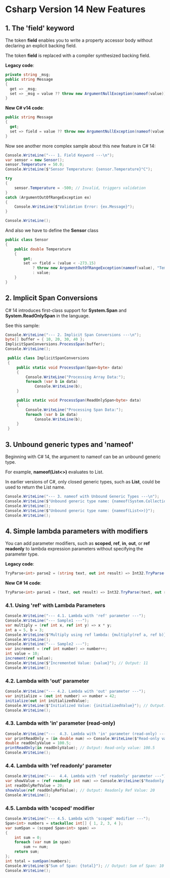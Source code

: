 # Csharp Version 14 New Features

## 1. The 'field' keyword

The token **field** enables you to write a property accessor body without declaring an explicit backing field.

The token **field** is replaced with a compiler synthesized backing field.

**Legacy code**:

```csharp
private string _msg;
public string Message
{
  get => _msg;
  set => _msg = value ?? throw new ArgumentNullException(nameof(value));
}
```

**New C# v14 code**:

```csharp
public string Message
{
  get;
  set => field = value ?? throw new ArgumentNullException(nameof(value));
}
```

Now see another more complex sample about this new feature in C# 14:

```csharp
Console.WriteLine("--- 1. Field Keyword ---\n");
var sensor = new Sensor();
sensor.Temperature = 50.0;
Console.WriteLine($"Sensor Temperature: {sensor.Temperature}°C");

try
{
    sensor.Temperature = -500; // Invalid, triggers validation
}
catch (ArgumentOutOfRangeException ex)
{
    Console.WriteLine($"Validation Error: {ex.Message}");
}

Console.WriteLine();
```

And also we have to define the **Sensor** class

```csharp
public class Sensor
{
    public double Temperature
    {
        get;
        set => field = (value < -273.15)
            ? throw new ArgumentOutOfRangeException(nameof(value), "Temperature cannot be below absolute zero.")
            : value;
    }
}
```

## 2. Implicit Span Conversions

C# 14 introduces first-class support for **System.Span<T>** and **System.ReadOnlySpan<T>** in the language. 

See this sample:

```csharp
Console.WriteLine("--- 2. Implicit Span Conversions ---\n");
byte[] buffer = { 10, 20, 30, 40 };
ImplicitSpanConversions.ProcessSpan(buffer);
Console.WriteLine();
```

```csharp
 public class ImplicitSpanConversions
 {
     public static void ProcessSpan(Span<byte> data)
     {
         Console.WriteLine("Processing Array Data:");
         foreach (var b in data)
             Console.WriteLine(b);
     }

     public static void ProcessSpan(ReadOnlySpan<byte> data)
     {
         Console.WriteLine("Processing Span Data:");
         foreach (var b in data)
             Console.WriteLine(b);
     }
 }
```

## 3. Unbound generic types and 'nameof'

Beginning with C# 14, the argument to nameof can be an unbound generic type.

For example, **nameof(List<>)** evaluates to List. 

In earlier versions of C#, only closed generic types, such as **List<int>**, could be used to return the List name.

```csharp
Console.WriteLine("--- 3. nameof with Unbound Generic Types ---\n");
Console.WriteLine($"Unbound generic type name: {nameof(System.Collections.Generic.Dictionary<,>)}");
Console.WriteLine();
Console.WriteLine($"Unbound generic type name: {nameof(List<>)}");
Console.WriteLine();
```

## 4. Simple lambda parameters with modifiers

You can add parameter modifiers, such as **scoped**, **ref**, **in**, **out**, or **ref readonly** to lambda expression parameters without specifying the parameter type.

**Legacy code**:

```csharp
TryParse<int> parse2 = (string text, out int result) => Int32.TryParse(text, out result);
```

**New C# 14 code**:

```csharp
TryParse<int> parse1 = (text, out result) => Int32.TryParse(text, out result);
```

### 4.1. Using 'ref' with Lambda Parameters

```csharp
Console.WriteLine("--- 4.1. Lambda with 'ref' parameter ---");
Console.WriteLine("--- Sample1 ---");
var multiply = (ref int x, ref int y) => x * y;
int a = 5, b = 3;
Console.WriteLine($"Multiply using ref lambda: {multiply(ref a, ref b)}");
Console.WriteLine();
Console.WriteLine("--- Sample2 ---");
var increment = (ref int number) => number++;
int value = 10;
increment(ref value);
Console.WriteLine($"Incremented Value: {value}"); // Output: 11
Console.WriteLine();
```
### 4.2. Lambda with 'out' parameter

```csharp
Console.WriteLine("--- 4.2. Lambda with 'out' parameter ---");
var initialize = (out int number) => number = 42;
initialize(out int initializedValue);
Console.WriteLine($"Initialized Value: {initializedValue}"); // Output: 42
Console.WriteLine();
```

### 4.3. Lambda with 'in' parameter (read-only)

```csharp
Console.WriteLine("---  4.3. Lambda with 'in' parameter (read-only) ---");
var printReadOnly = (in double num) => Console.WriteLine($"Read-only value: {num}");
double readOnlyValue = 100.5;
printReadOnly(in readOnlyValue); // Output: Read-only value: 100.5
Console.WriteLine();
```

### 4.4. Lambda with 'ref readonly' parameter

```csharp
Console.WriteLine("---  4.4. Lambda with 'ref readonly' parameter ---");
var showValue = (ref readonly int num) => Console.WriteLine($"Readonly Ref Value: {num}");
int readOnlyRefValue = 20;
showValue(ref readOnlyRefValue); // Output: Readonly Ref Value: 20
Console.WriteLine();
```

### 4.5. Lambda with 'scoped' modifier

```csharp
Console.WriteLine("--- 4.5. Lambda with 'scoped' modifier ---");
Span<int> numbers = stackalloc int[] { 1, 2, 3, 4 };
var sumSpan = (scoped Span<int> span) =>
{
    int sum = 0;
    foreach (var num in span)
        sum += num;
    return sum;
};
int total = sumSpan(numbers);
Console.WriteLine($"Sum of Span: {total}"); // Output: Sum of Span: 10
Console.WriteLine();
```
